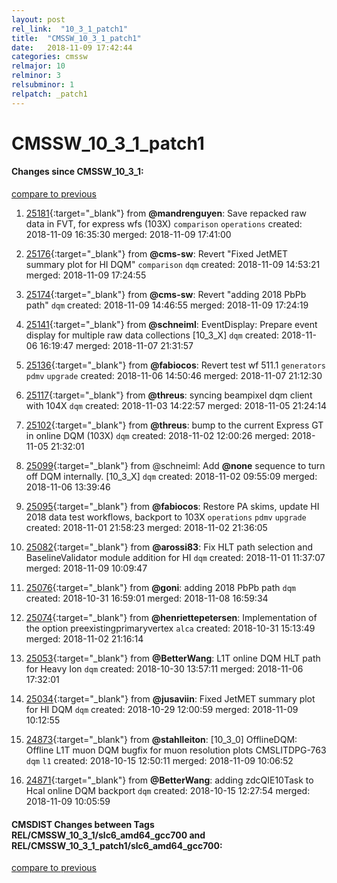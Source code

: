 ```yaml
---
layout: post
rel_link:  "10_3_1_patch1"
title:  "CMSSW_10_3_1_patch1"
date:   2018-11-09 17:42:44
categories: cmssw
relmajor: 10
relminor: 3
relsubminor: 1
relpatch: _patch1
---
```


# CMSSW_10_3_1_patch1
#### Changes since CMSSW_10_3_1:
[compare to previous](https://github.com/cms-sw/cmssw/compare/CMSSW_10_3_1...CMSSW_10_3_1_patch1)



1. [25181](http://github.com/cms-sw/cmssw/pull/25181){:target="_blank"}  from **@mandrenguyen**: Save repacked raw data in FVT, for express wfs (103X) `comparison`  `operations`  created: 2018-11-09 16:35:30 merged: 2018-11-09 17:41:00



2. [25176](http://github.com/cms-sw/cmssw/pull/25176){:target="_blank"}  from **@cms-sw**: Revert "Fixed JetMET summary plot for HI DQM" `comparison`  `dqm`  created: 2018-11-09 14:53:21 merged: 2018-11-09 17:24:55



3. [25174](http://github.com/cms-sw/cmssw/pull/25174){:target="_blank"}  from **@cms-sw**: Revert "adding 2018 PbPb path" `dqm`  created: 2018-11-09 14:46:55 merged: 2018-11-09 17:24:19



4. [25141](http://github.com/cms-sw/cmssw/pull/25141){:target="_blank"}  from **@schneiml**: EventDisplay: Prepare event display for multiple raw data collections [10_3_X] `dqm`  created: 2018-11-06 16:19:47 merged: 2018-11-07 21:31:57



5. [25136](http://github.com/cms-sw/cmssw/pull/25136){:target="_blank"}  from **@fabiocos**: Revert test wf 511.1 `generators`  `pdmv`  `upgrade`  created: 2018-11-06 14:50:46 merged: 2018-11-07 21:12:30



6. [25117](http://github.com/cms-sw/cmssw/pull/25117){:target="_blank"}  from **@threus**: syncing beampixel dqm client with 104X `dqm`  created: 2018-11-03 14:22:57 merged: 2018-11-05 21:24:14



7. [25102](http://github.com/cms-sw/cmssw/pull/25102){:target="_blank"}  from **@threus**: bump to the current Express GT in online DQM (103X) `dqm`  created: 2018-11-02 12:00:26 merged: 2018-11-05 21:32:01



8. [25099](http://github.com/cms-sw/cmssw/pull/25099){:target="_blank"}  from @schneiml: Add **@none** sequence to turn off DQM internally. [10_3_X] `dqm`  created: 2018-11-02 09:55:09 merged: 2018-11-06 13:39:46



9. [25095](http://github.com/cms-sw/cmssw/pull/25095){:target="_blank"}  from **@fabiocos**: Restore PA skims, update HI 2018 data test workflows, backport to 103X `operations`  `pdmv`  `upgrade`  created: 2018-11-01 21:58:23 merged: 2018-11-02 21:36:05



10. [25082](http://github.com/cms-sw/cmssw/pull/25082){:target="_blank"}  from **@arossi83**: Fix HLT path selection and BaselineValidator module addition for HI `dqm`  created: 2018-11-01 11:37:07 merged: 2018-11-09 10:09:47



11. [25076](http://github.com/cms-sw/cmssw/pull/25076){:target="_blank"}  from **@goni**: adding 2018 PbPb path `dqm`  created: 2018-10-31 16:59:01 merged: 2018-11-08 16:59:34



12. [25074](http://github.com/cms-sw/cmssw/pull/25074){:target="_blank"}  from **@henriettepetersen**: Implementation of the option preexistingprimaryvertex `alca`  created: 2018-10-31 15:13:49 merged: 2018-11-02 21:16:14



13. [25053](http://github.com/cms-sw/cmssw/pull/25053){:target="_blank"}  from **@BetterWang**: L1T online DQM HLT path for Heavy Ion `dqm`  created: 2018-10-30 13:57:11 merged: 2018-11-06 17:32:01



14. [25034](http://github.com/cms-sw/cmssw/pull/25034){:target="_blank"}  from **@jusaviin**: Fixed JetMET summary plot for HI DQM `dqm`  created: 2018-10-29 12:00:59 merged: 2018-11-09 10:12:55



15. [24873](http://github.com/cms-sw/cmssw/pull/24873){:target="_blank"}  from **@stahlleiton**: [10_3_0] OfflineDQM: Offline L1T muon DQM bugfix for muon resolution plots CMSLITDPG-763 `dqm`  `l1`  created: 2018-10-15 12:50:11 merged: 2018-11-09 10:06:52



16. [24871](http://github.com/cms-sw/cmssw/pull/24871){:target="_blank"}  from **@BetterWang**: adding zdcQIE10Task to Hcal online DQM backport `dqm`  created: 2018-10-15 12:27:54 merged: 2018-11-09 10:05:59



#### CMSDIST Changes between Tags REL/CMSSW_10_3_1/slc6_amd64_gcc700 and REL/CMSSW_10_3_1_patch1/slc6_amd64_gcc700:
[compare to previous](https://github.com/cms-sw/cmsdist/compare/REL/CMSSW_10_3_1/slc6_amd64_gcc700...REL/CMSSW_10_3_1_patch1/slc6_amd64_gcc700)


